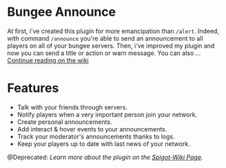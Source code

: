 # Bungee Announce

At first, i've created this plugin for more emancipation than `/alert`. Indeed, with command `/announce` you're able to send an announcement to all players on all of your bungee servers. Then, i've improved my plugin and now you can send a title or action or warn message. You can also ... <a href="https://github.com/Royalphax/BungeeAnnounce/wiki">Continue reading on the wiki</a>

# Features
* Talk with your friends through servers.
* Notify players when a very important person join your network.
* Create personal announcements.
* Add interact & hover events to your announcements.
* Track your moderator's announcements thanks to logs.
* Keep your players up to date with last news of your network.

@Deprecated: <i>Learn more about the plugin on the <a href="https://www.spigotmc.org/wiki/bungee-announce-wiki/">Spigot-Wiki Page</a>.</i>

